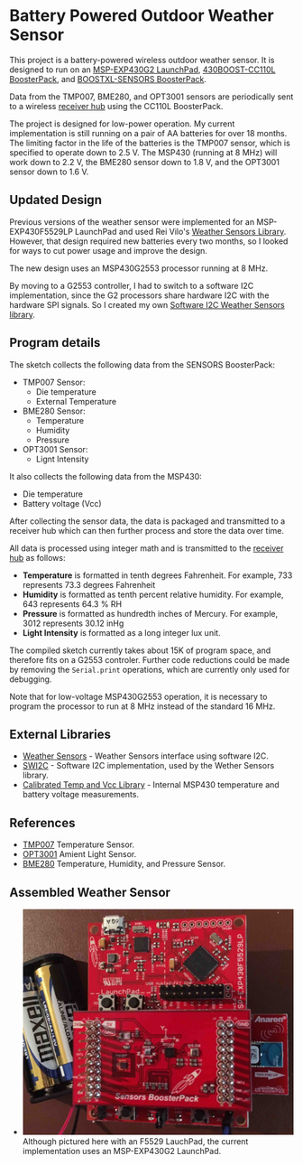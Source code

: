 Battery Powered Outdoor Weather Sensor
======================================

This project is a battery-powered wireless outdoor weather sensor. It is designed to run on an [MSP-EXP430G2 LaunchPad][9], [430BOOST-CC110L BoosterPack][11], and [BOOSTXL-SENSORS BoosterPack][10].

Data from the TMP007, BME280, and OPT3001 sensors are periodically sent to a wireless [receiver hub][2] using the CC110L BoosterPack.

The project is designed for low-power operation. My current implementation is still running on a pair of AA batteries for over 18 months. The limiting factor in the life of the batteries is the TMP007 sensor, which is specified to operate down to 2.5 V. The MSP430 (running at 8 MHz) will work down to 2.2 V, the BME280 sensor down to 1.8 V, and the OPT3001 sensor down to 1.6 V.

## Updated Design ##

Previous versions of the weather sensor were implemented for an MSP-EXP430F5529LP LaunchPad and used Rei Vilo's [Weather Sensors Library][8]. However, that design required new batteries every two months, so I looked for ways to cut power usage and improve the design.

The new design uses an MSP430G2553 processor running at 8 MHz.

By moving to a G2553 controller, I had to switch to a software I2C implementation, since the G2 processors share hardware I2C with the hardware SPI signals. So I created my own [Software I2C Weather Sensors library][1].

## Program details ##
The sketch collects the following data from the SENSORS BoosterPack:

- TMP007 Sensor:
     - Die temperature
     - External Temperature
- BME280 Sensor:
     - Temperature
     - Humidity
     - Pressure
- OPT3001 Sensor:
     - Lignt Intensity

It also collects the following data from the MSP430:

- Die temperature
- Battery voltage (Vcc)

After collecting the sensor data, the data is packaged and transmitted to a receiver hub which can then further process and store the data over time.

All data is processed using integer math and is transmitted to the [receiver hub][2] as follows:

- **Temperature** is formatted in tenth degrees Fahrenheit. For example, 733 represents 73.3 degrees Fahrenheit
- **Humidity** is formatted as tenth percent relative humidity. For example, 643 represents 64.3 % RH
- **Pressure** is formatted as hundredth inches of Mercury. For example, 3012 represents 30.12 inHg
- **Light Intensity** is formatted as a long integer lux unit.

The compiled sketch currently takes about 15K of program space, and therefore fits on a G2553 controler. Further code reductions could be made by removing the `Serial.print` operations, which are currently only used for debugging.

Note that for low-voltage MSP430G2553 operation, it is necessary to program the processor to run at 8 MHz instead of the standard 16 MHz.

## External Libraries ##
* [Weather Sensors][1] - Weather Sensors interface using software I2C.
* [SWI2C][3] - Software I2C implementation, used by the Wether Sensors library.
* [Calibrated Temp and Vcc Library][4] - Internal MSP430 temperature and battery voltage measurements.

## References ##
* [TMP007][5] Temperature Sensor.
* [OPT3001][6] Amient Light Sensor.
* [BME280][7] Temperature, Humidity, and Pressure Sensor.

## Assembled Weather Sensor ##
- ![Weather Sensor: CC110L BoosterPack(bottom), MSP-EXPF5529LP LaunchPad (middle), and SENSORS BoosterPack (top), powered by 2xAA batteries.](jpg/WeatherSensor.jpg)
Although pictured here with an F5529 LauchPad, the current implementation uses an MSP-EXP430G2 LaunchPad.

[1]: https://github.com/Andy4495/Weather_Sensors_SWI2C
[2]: https://github.com/Andy4495/Wireless-Sensor-Receiver-Hub
[3]: https://github.com/Andy4495/SWI2C
[4]: https://github.com/Andy4495/MspTandV
[5]: https://cdn-shop.adafruit.com/datasheets/tmp007.pdf
[6]: http://www.ti.com/lit/ds/symlink/opt3001.pdf
[7]: https://www.bosch-sensortec.com/media/boschsensortec/downloads/datasheets/bst-bme280-ds002.pdf
[8]: https://github.com/rei-vilo/SensorsWeather_Library
[9]: https://www.ti.com/tool/MSP-EXP430G2ET
[10]: https://www.ti.com/tool/BOOSTXL-SENSORS
[11]: http://www.ti.com/lit/ml/swru312b/swru312b.pdf
